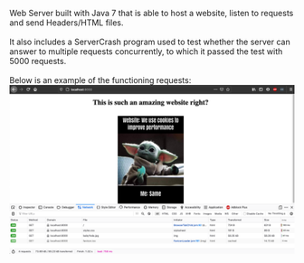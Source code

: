 Web Server built with Java 7 that is able to host a
website, listen to requests and send Headers/HTML files.
<br/>
<br/>
It also includes a ServerCrash program used to test whether
the server can answer to multiple requests concurrently, to
which it passed the test with 5000 requests.
<br/>
<br/>
Below is an example of the functioning requests:
<br/>
![Screenshot](docs/example.png)